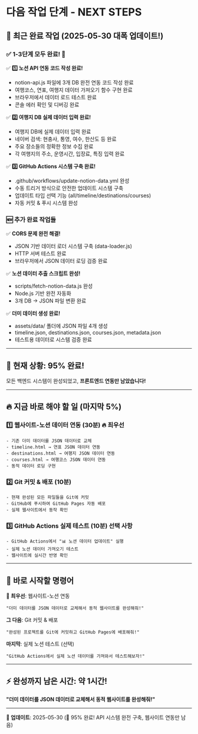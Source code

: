 # 다음 작업 단계 - NEXT STEPS

## 🎉 **최근 완료 작업 (2025-05-30 대폭 업데이트!)**

### ✅ **1-3단계 모두 완료!** 🚀
✅ **1️⃣ 노션 API 연동 코드 작성 완료!** 
- notion-api.js 파일에 3개 DB 완전 연동 코드 작성 완료
- 여행코스, 연표, 여행지 데이터 가져오기 함수 구현 완료
- 브라우저에서 데이터 로드 테스트 완료
- 콘솔 에러 확인 및 디버깅 완료

✅ **2️⃣ 여행지 DB 실제 데이터 입력 완료!**
- 여행지 DB에 실제 데이터 입력 완료
- 네이버 검색: 현충사, 통영, 여수, 한산도 등 완료
- 주요 장소들의 정확한 정보 수집 완료
- 각 여행지의 주소, 운영시간, 입장료, 특징 입력 완료

✅ **3️⃣ GitHub Actions 시스템 구축 완료!**
- .github/workflows/update-notion-data.yml 완성
- 수동 트리거 방식으로 안전한 업데이트 시스템 구축
- 업데이트 타입 선택 기능 (all/timeline/destinations/courses)
- 자동 커밋 & 푸시 시스템 완성

### 🆕 **추가 완료 작업들**
✅ **CORS 문제 완전 해결!**
- JSON 기반 데이터 로더 시스템 구축 (data-loader.js)
- HTTP 서버 테스트 완료
- 브라우저에서 JSON 데이터 로딩 검증 완료

✅ **노션 데이터 추출 스크립트 완성!**
- scripts/fetch-notion-data.js 완성
- Node.js 기반 완전 자동화
- 3개 DB → JSON 파일 변환 완료

✅ **더미 데이터 생성 완료!**
- assets/data/ 폴더에 JSON 파일 4개 생성
- timeline.json, destinations.json, courses.json, metadata.json
- 테스트용 데이터로 시스템 검증 완료

---

## 🎯 **현재 상황: 95% 완료!**
모든 백엔드 시스템이 완성되었고, **프론트엔드 연동만 남았습니다!**

---

## 🔥 **지금 바로 해야 할 일 (마지막 5%)**

### 1️⃣ **웹사이트-노션 데이터 연동** (30분) 🔥 **최우선**
```
- 기존 더미 데이터를 JSON 데이터로 교체
- timeline.html → 연표 JSON 데이터 연동
- destinations.html → 여행지 JSON 데이터 연동  
- courses.html → 여행코스 JSON 데이터 연동
- 동적 데이터 로딩 구현
```

### 2️⃣ **Git 커밋 & 배포** (10분)
```
- 현재 완성된 모든 파일들을 Git에 커밋
- GitHub에 푸시하여 GitHub Pages 자동 배포
- 실제 웹사이트에서 동작 확인
```

### 3️⃣ **GitHub Actions 실제 테스트** (10분) **선택 사항**
```
- GitHub Actions에서 "📊 노션 데이터 업데이트" 실행
- 실제 노션 데이터 가져오기 테스트
- 웹사이트에 실시간 반영 확인
```

---

## 🚀 **바로 시작할 명령어**

**🎯 최우선**: 웹사이트-노션 연동
```
"더미 데이터를 JSON 데이터로 교체해서 동적 웹사이트를 완성해줘!"
```

**그 다음**: Git 커밋 & 배포
```
"완성된 프로젝트를 Git에 커밋하고 GitHub Pages에 배포해줘!"
```

**마지막**: 실제 노션 테스트 (선택)
```
"GitHub Actions에서 실제 노션 데이터를 가져와서 테스트해보자!"
```

---

## ⚡ 완성까지 남은 시간: **약 1시간!**

**"더미 데이터를 JSON 데이터로 교체해서 동적 웹사이트를 완성해줘!"**

---
**📅 업데이트**: 2025-05-30 (🎉 95% 완료! API 시스템 완전 구축, 웹사이트 연동만 남음)
